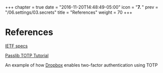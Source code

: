 +++
chapter = true
date = "2016-11-20T14:48:49-05:00"
icon = "<b>7. </b>"
prev = "/06.settings/03.secrets"
title = "References"
weight = 70
+++

# References

[IETF specs](https://tools.ietf.org/html/rfc6238)

[Passlib TOTP Tutorial](https://passlib.readthedocs.io/en/latest/narr/totp-tutorial.html)

An example of how [Dropbox](https://www.dropbox.com/help/363#2fa-apps) enables two-factor authentication using TOTP
